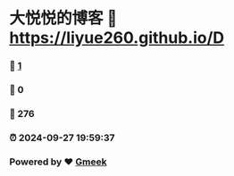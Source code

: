 # 大悦悦的博客 :link: https://liyue260.github.io/D 
### :page_facing_up: [1](https://liyue260.github.io/D/tag.html) 
### :speech_balloon: 0 
### :hibiscus: 276 
### :alarm_clock: 2024-09-27 19:59:37 
### Powered by :heart: [Gmeek](https://github.com/Meekdai/Gmeek)
